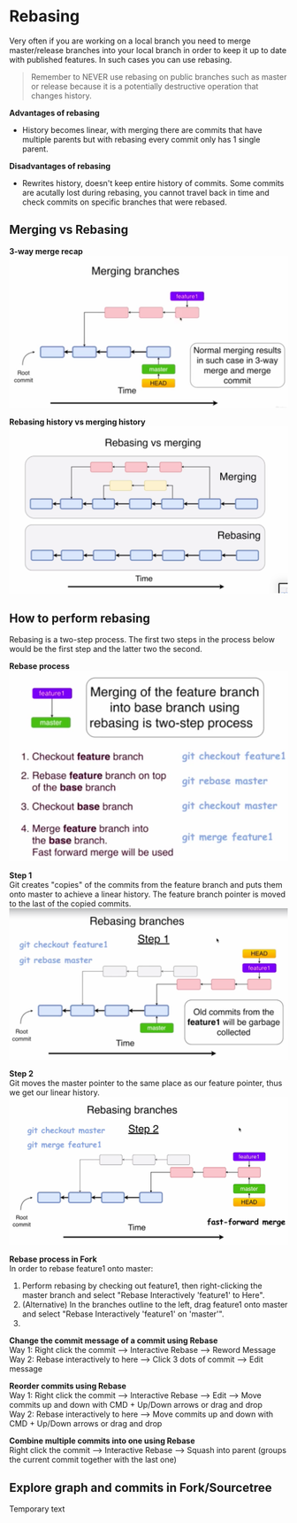 # Rebasing
Very often if you are working on a local branch you need to merge master/release branches into your local branch in order to keep it up to date with published features. In such cases you can use rebasing.

> Remember to NEVER use rebasing on public branches such as master or release because it is a potentially destructive operation that changes history.

**Advantages of rebasing**  
* History becomes linear, with merging there are commits that have multiple parents but with rebasing every commit only has 1 single parent.

**Disadvantages of rebasing**  
* Rewrites history, doesn't keep entire history of commits. Some commits are acutally lost during rebasing, you cannot travel back in time and check commits on specific branches that were rebased.

## Merging vs Rebasing

**3-way merge recap**  
![Image not found](https://github.com/jacobhal/git-course/blob/master/14_rebasing/3-way-merge.png "3-way merge")

**Rebasing history vs merging history**  
![Image not found](https://github.com/jacobhal/git-course/blob/master/14_rebasing/rebase-vs-merge.png "Rebase vs merge")

## How to perform rebasing
Rebasing is a two-step process. The first two steps in the process below would be the first step and the latter two the second.

**Rebase process**  
![Image not found](https://github.com/jacobhal/git-course/blob/master/14_rebasing/rebase-process.png "Rebase process")

**Step 1**  
Git creates "copies" of the commits from the feature branch and puts them onto master to achieve a linear history. The feature branch pointer is moved to the last of the copied commits.
![Image not found](https://github.com/jacobhal/git-course/blob/master/14_rebasing/step-1-rebase.png "Rebase step 1")

**Step 2**  
Git moves the master pointer to the same place as our feature pointer, thus we get our linear history.
![Image not found](https://github.com/jacobhal/git-course/blob/master/14_rebasing/step-2-rebase.png "Rebase step 2") 

**Rebase process in Fork**   
In order to rebase feature1 onto master:  
1. Perform rebasing by checking out feature1, then right-clicking the master branch and select "Rebase Interactively 'feature1' to Here".
1. (Alternative) In the branches outline to the left, drag feature1 onto master and select "Rebase Interactively 'feature1' on 'master'".
2. 

**Change the commit message of a commit using Rebase**  
Way 1: Right click the commit --> Interactive Rebase --> Reword Message  
Way 2: Rebase <branch-name> interactively to here --> Click 3 dots of commit --> Edit message

**Reorder commits using Rebase**  
Way 1: Right click the commit --> Interactive Rebase --> Edit --> Move commits up and down with CMD + Up/Down arrows or drag and drop  
Way 2: Rebase <branch-name> interactively to here --> Move commits up and down with CMD + Up/Down arrows or drag and drop  

**Combine multiple commits into one using Rebase**  
Right click the commit --> Interactive Rebase --> Squash into parent (groups the current commit together with the last one)

## Explore graph and commits in Fork/Sourcetree

Temporary text
